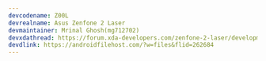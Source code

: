 ```yaml
---
devcodename: Z00L
devrealname: Asus Zenfone 2 Laser
devmaintainer: Mrinal Ghosh(mg712702)
devxdathread: https://forum.xda-developers.com/zenfone-2-laser/development/rom-bootleggersrom-v2-1-t3771187
devdlink: https://androidfilehost.com/?w=files&flid=262684
---
```

